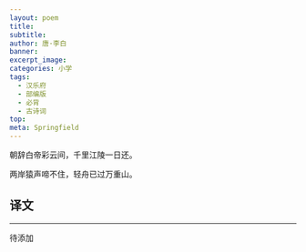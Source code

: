 ```yaml
---
layout: poem
title: 
subtitle: 
author: 唐·李白
banner: 
excerpt_image: 
categories: 小学
tags:
  - 汉乐府
  - 部编版
  - 必背
  - 古诗词
top: 
meta: Springfield
---
```

朝辞白帝彩云间，千里江陵一日还。

两岸猿声啼不住，轻舟已过万重山。



## 译文

---

待添加